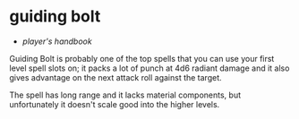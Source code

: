 # <blue>guiding bolt</blue>

- *player's handbook*

Guiding Bolt is probably one of the top spells that you can use your first level spell slots on; it packs a lot of punch at 4d6 radiant damage and it also gives advantage on the next attack roll against the target.

The spell has long range and it lacks material components, but unfortunately it doesn't scale good into the higher levels.
